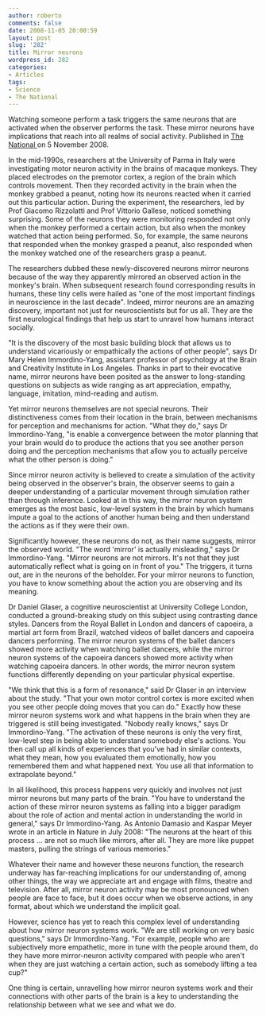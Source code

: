 ```yaml
---
author: roberto
comments: false
date: 2008-11-05 20:00:59
layout: post
slug: '282'
title: Mirror neurons
wordpress_id: 282
categories:
- Articles
tags:
- Science
- The National
---
```


Watching someone perform a task triggers the same neurons that are activated when the observer performs the task. These mirror neurons have implications that reach into all realms of social activity. Published in [The National ](http://www.thenational.ae/news/uae-news/science/mirror-mirror-in-the-brain?pageCount=0)on 5 November 2008.



In the mid-1990s, researchers at the University of Parma in Italy were investigating motor neuron activity in the brains of macaque monkeys. They placed electrodes on the premotor cortex, a region of the brain which controls movement. Then they recorded activity in the brain when the monkey grabbed a peanut, noting how its neurons reacted when it carried out this particular action. During the experiment, the researchers, led by Prof Giacomo Rizzolatti and Prof Vittorio Gallese, noticed something surprising. Some of the neurons they were monitoring responded not only when the monkey performed a certain action, but also when the monkey watched that action being performed. So, for example, the same neurons that responded when the monkey grasped a peanut, also responded when the monkey watched one of the researchers grasp a peanut.

The researchers dubbed these newly-discovered neurons mirror neurons because of the way they apparently mirrored an observed action in the monkey's brain. When subsequent research found corresponding results in humans, these tiny cells were hailed as "one of the most important findings in neuroscience in the last decade". Indeed, mirror neurons are an amazing discovery, important not just for neuroscientists but for us all. They are the first neurological findings that help us start to unravel how humans interact socially.

"It is the discovery of the most basic building block that allows us to understand vicariously or empathically the actions of other people", says Dr Mary Helen Immordino-Yang, assistant professor of psychology at the Brain and Creativity Institute in Los Angeles. Thanks in part to their evocative name, mirror neurons have been posited as the answer to long-standing questions on subjects as wide ranging as art appreciation, empathy, language, imitation, mind-reading and autism.

Yet mirror neurons themselves are not special neurons. Their distinctiveness comes from their location in the brain, between mechanisms for perception and mechanisms for action. "What they do," says Dr Immordino-Yang, "is enable a convergence between the motor planning that your brain would do to produce the actions that you see another person doing and the perception mechanisms that allow you to actually perceive what the other person is doing."

Since mirror neuron activity is believed to create a simulation of the activity being observed in the observer's brain, the observer seems to gain a deeper understanding of a particular movement through simulation rather than through inference. Looked at in this way, the mirror neuron system emerges as the most basic, low-level system in the brain by which humans impute a goal to the actions of another human being and then understand the actions as if they were their own.

Significantly however, these neurons do not, as their name suggests, mirror the observed world. "The word 'mirror' is actually misleading," says Dr Immordino-Yang. "Mirror neurons are not mirrors. It's not that they just automatically reflect what is going on in front of you." The triggers, it turns out, are in the neurons of the beholder. For your mirror neurons to function, you have to know something about the action you are observing and its meaning.

Dr Daniel Glaser, a cognitive neuroscientist at University College London, conducted a ground-breaking study on this subject using contrasting dance styles. Dancers from the Royal Ballet in London and dancers of capoeira, a martial art form from Brazil, watched videos of ballet dancers and capoeira dancers performing. The mirror neuron systems of the ballet dancers showed more activity when watching ballet dancers, while the mirror neuron systems of the capoeira dancers showed more activity when watching capoeira dancers. In other words, the mirror neuron system functions differently depending on your particular physical expertise.

"We think that this is a form of resonance," said Dr Glaser in an interview about the study. "That your own motor control cortex is more excited when you see other people doing moves that you can do." Exactly how these mirror neuron systems work and what happens in the brain when they are triggered is still being investigated. "Nobody really knows," says Dr Immordino-Yang. "The activation of these neurons is only the very first, low-level step in being able to understand somebody else's actions. You then call up all kinds of experiences that you've had in similar contexts, what they mean, how you evaluated them emotionally, how you remembered them and what happened next. You use all that information to extrapolate beyond."

In all likelihood, this process happens very quickly and involves not just mirror neurons but many parts of the brain. "You have to understand the action of these mirror neuron systems as falling into a bigger paradigm about the role of action and mental action in understanding the world in general," says Dr Immordino-Yang. As Antonio Damasio and Kaspar Meyer wrote in an article in Nature in July 2008: "The neurons at the heart of this process ... are not so much like mirrors, after all. They are more like puppet masters, pulling the strings of various memories."

Whatever their name and however these neurons function, the research underway has far-reaching implications for our understanding of, among other things, the way we appreciate art and engage with films, theatre and television. After all, mirror neuron activity may be most pronounced when people are face to face, but it does occur when we observe actions, in any format, about which we understand the implicit goal.

However, science has yet to reach this complex level of understanding about how mirror neuron systems work. "We are still working on very basic questions," says Dr Immordino-Yang. "For example, people who are subjectively more empathetic, more in tune with the people around them, do they have more mirror-neuron activity compared with people who aren't when they are just watching a certain action, such as somebody lifting a tea cup?"

One thing is certain, unravelling how mirror neuron systems work and their connections with other parts of the brain is a key to understanding the relationship between what we see and what we do.
